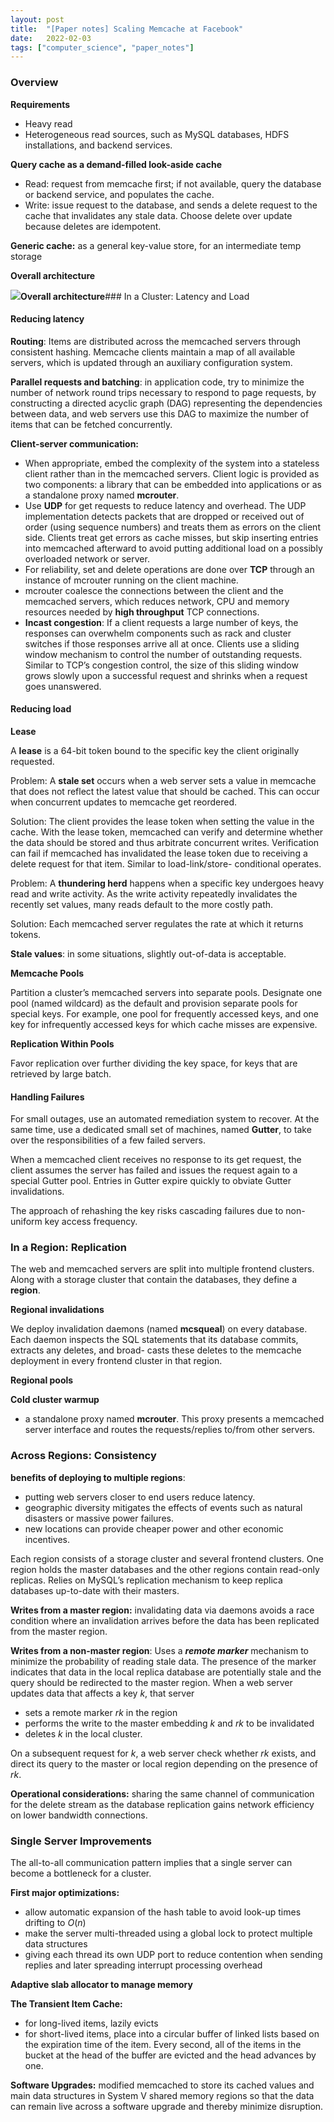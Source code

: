 ```yaml
---
layout: post
title:  "[Paper notes] Scaling Memcache at Facebook"
date:   2022-02-03
tags: ["computer_science", "paper_notes"]
---
```


### Overview

**Requirements**

- Heavy read
- Heterogeneous read sources, such as MySQL databases, HDFS installations, and backend services.

**Query cache as a demand-filled look-aside cache**

- Read: request from memcache first; if not available, query the database or backend service, and populates the cache.
- Write: issue request to the database, and sends a delete request to the cache that invalidates any stale data. Choose delete over update because deletes are idempotent.

**Generic cache:** as a general key-value store, for an intermediate temp storage

**Overall architecture**

![](https://cdn-images-1.medium.com/max/800/1*tnaQYuFpPgDGww9eTb43sg.png)**Overall architecture**### In a Cluster: Latency and Load

#### Reducing latency

**Routing**: Items are distributed across the memcached servers through consistent hashing. Memcache clients maintain a map of all available servers, which is updated through an auxiliary configuration system.

**Parallel requests and batching**: in application code, try to minimize the number of network round trips necessary to respond to page requests, by constructing a directed acyclic graph (DAG) representing the dependencies between data, and web servers use this DAG to maximize the number of items that can be fetched concurrently.

**Client-server communication:**

- When appropriate, embed the complexity of the system into a stateless client rather than in the memcached servers. Client logic is provided as two components: a library that can be embedded into applications or as a standalone proxy named **mcrouter**.
- Use **UDP** for get requests to reduce latency and overhead. The UDP implementation detects packets that are dropped or received out of order (using sequence numbers) and treats them as errors on the client side. Clients treat get errors as cache misses, but skip inserting entries into memcached afterward to avoid putting additional load on a possibly overloaded network or server.
- For reliability, set and delete operations are done over **TCP** through an instance of mcrouter running on the client machine.
- mcrouter coalesce the connections between the client and the memcached servers, which reduces network, CPU and memory resources needed by **high throughput** TCP connections.
- **Incast congestion**: If a client requests a large number of keys, the responses can overwhelm components such as rack and cluster switches if those responses arrive all at once. Clients use a sliding window mechanism to control the number of outstanding requests. Similar to TCP’s congestion control, the size of this sliding window grows slowly upon a successful request and shrinks when a request goes unanswered.

#### Reducing load

**Lease**

A **lease** is a 64-bit token bound to the specific key the client originally requested.

Problem: A **stale set** occurs when a web server sets a value in memcache that does not reflect the latest value that should be cached. This can occur when concurrent updates to memcache get reordered.

Solution: The client provides the lease token when setting the value in the cache. With the lease token, memcached can verify and determine whether the data should be stored and thus arbitrate concurrent writes. Verification can fail if memcached has invalidated the lease token due to receiving a delete request for that item. Similar to load-link/store- conditional operates.

Problem: A **thundering herd** happens when a specific key undergoes heavy read and write activity. As the write activity repeatedly invalidates the recently set values, many reads default to the more costly path.

Solution: Each memcached server regulates the rate at which it returns tokens.

**Stale values**: in some situations, slightly out-of-data is acceptable.

**Memcache Pools**

Partition a cluster’s memcached servers into separate pools. Designate one pool (named wildcard) as the default and provision separate pools for special keys. For example, one pool for frequently accessed keys, and one key for infrequently accessed keys for which cache misses are expensive.

**Replication Within Pools**

Favor replication over further dividing the key space, for keys that are retrieved by large batch.

#### **Handling Failures**

For small outages, use an automated remediation system to recover. At the same time, use a dedicated small set of machines, named **Gutter**, to take over the responsibilities of a few failed servers.

When a memcached client receives no response to its get request, the client assumes the server has failed and issues the request again to a special Gutter pool. Entries in Gutter expire quickly to obviate Gutter invalidations.

The approach of rehashing the key risks cascading failures due to non-uniform key access frequency.

### In a Region: Replication

The web and memcached servers are split into multiple frontend clusters. Along with a storage cluster that contain the databases, they define a **region**.

**Regional invalidations**

We deploy invalidation daemons (named **mcsqueal**) on every database. Each daemon inspects the SQL statements that its database commits, extracts any deletes, and broad- casts these deletes to the memcache deployment in every frontend cluster in that region.

**Regional pools**

**Cold cluster warmup**

- a standalone proxy named **mcrouter**. This proxy presents a memcached server interface and routes the requests/replies to/from other servers.

### **Across Regions: Consistency**

**benefits of deploying to multiple regions**:

- putting web servers closer to end users reduce latency.
- geographic diversity mitigates the effects of events such as natural disasters or massive power failures.
- new locations can provide cheaper power and other economic incentives.

Each region consists of a storage cluster and several frontend clusters. One region holds the master databases and the other regions contain read-only replicas. Relies on MySQL’s replication mechanism to keep replica databases up-to-date with their masters.

**Writes from a master region:** invalidating data via daemons avoids a race condition where an invalidation arrives before the data has been replicated from the master region.

**Writes from a non-master region**: Uses a ***remote marker*** mechanism to minimize the probability of reading stale data. The presence of the marker indicates that data in the local replica database are potentially stale and the query should be redirected to the master region. When a web server updates data that affects a key *k*, that server

- sets a remote marker *rk* in the region
- performs the write to the master embedding *k* and *rk* to be invalidated
- deletes *k* in the local cluster.

On a subsequent request for *k*, a web server check whether *rk* exists, and direct its query to the master or local region depending on the presence of *rk*.

**Operational considerations:** sharing the same channel of communication for the delete stream as the database replication gains network efficiency on lower bandwidth connections.

### **Single Server Improvements**

The all-to-all communication pattern implies that a single server can become a bottleneck for a cluster.

**First major optimizations:**

- allow automatic expansion of the hash table to avoid look-up times drifting to *O*(*n*)
- make the server multi-threaded using a global lock to protect multiple data structures
- giving each thread its own UDP port to reduce contention when sending replies and later spreading interrupt processing overhead

**Adaptive slab allocator to manage memory**

**The Transient Item Cache:**

- for long-lived items, lazily evicts
- for short-lived items, place into a circular buffer of linked lists based on the expiration time of the item. Every second, all of the items in the bucket at the head of the buffer are evicted and the head advances by one.

**Software Upgrades:** modified memcached to store its cached values and main data structures in System V shared memory regions so that the data can remain live across a software upgrade and thereby minimize disruption.
